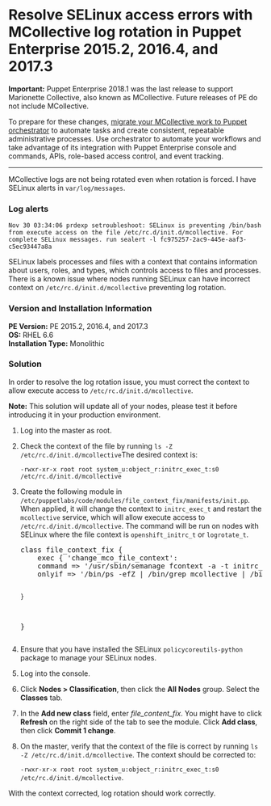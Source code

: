 # Resolve SELinux access errors with MCollective log rotation in Puppet Enterprise 2015.2, 2016.4, and 2017.3
<p><strong>Important:</strong> Puppet Enterprise 2018.1 was the last release to support Marionette Collective, also known as MCollective. Future releases of PE do not include MCollective. </p>
<p>To prepare for these changes, <a title="Migrate MCollective" href="https://github.com/puppetlabs/docs-archive/blob/main/pe/2018.1/migrating_from_mcollective_to_orchestrator.md">migrate your MCollective work to Puppet orchestrator</a> to automate tasks and create consistent, repeatable administrative processes. Use orchestrator to automate your workflows and take advantage of its integration with Puppet Enterprise console and commands, APIs, role-based access control, and event tracking.</p>
<hr>
<p>MCollective logs are not being rotated even when rotation is forced. I have SELinux alerts in <code>var/log/messages</code>.</p>
<h3 id="log-alerts">Log alerts</h3>
<p><code>Nov 30 03:34:06 prdexp setroubleshoot: SELinux is preventing /bin/bash from execute access on the file /etc/rc.d/init.d/mcollective. For complete SELinux messages. run sealert -l fc975257-2ac9-445e-aaf3-c5ec93447a8a</code></p>
<p>SELinux labels processes and files with a context that contains information about users, roles, and types, which controls access to files and processes. There is a known issue where nodes running SELinux can have incorrect context on <code>/etc/rc.d/init.d/mcollective</code> preventing log rotation.</p>
<h3 id="version-and-installation-information">Version and Installation Information</h3>
<p><strong>PE Version:</strong> PE 2015.2, 2016.4, and 2017.3<br><strong>OS:</strong> RHEL 6.6<br><strong>Installation Type:</strong> Monolithic</p>
<h3 id="solution">Solution</h3>
<p>In order to resolve the log rotation issue, you must correct the context to allow execute access to <code>/etc/rc.d/init.d/mcollective</code>.</p>
<p><strong>Note:</strong> This solution will update all of your nodes, please test it before introducing it in your production environment.</p>
<ol style="list-style-type: decimal;">
<li>
<p>Log into the master as root.</p>
</li>
<li>
<p>Check the context of the file by running <code>ls -Z /etc/rc.d/init.d/mcollective</code>The desired context is:</p>
<p><code>-rwxr-xr-x root root system_u:object_r:initrc_exec_t:s0 /etc/rc.d/init.d/mcollective</code></p>
</li>
<li>
<p>Create the following module in <code>/etc/puppetlabs/code/modules/file_context_fix/manifests/init.pp</code>. When applied, it will change the context to <code>initrc_exec_t</code> and restart the <code>mcollective</code> service, which will allow execute access to <code>/etc/rc.d/init.d/mcollective</code>. The command will be run on nodes with SELinux where the file context is <code>openshift_initrc_t</code> or <code>logrotate_t</code>.</p>
<pre>class file_context_fix {
    exec { 'change_mco_file_context':
    command =&gt; '/usr/sbin/semanage fcontext -a -t initrc_exec_t "/etc/rc\.d/init\.d/mcollective"; /sbin/restorecon /etc/rc.d/init.d/mcollective; /sbin/service mcollective restart',
    onlyif =&gt; '/bin/ps -efZ | /bin/grep mcollective | /bin/grep -v grep | /bin/egrep "openshift_initrc_t|logrotate_t"',

    }
}
</pre>
</li>
<li>
<p>Ensure that you have installed the SELinux <code>policycoreutils-python</code> package to manage your SELinux nodes.</p>
</li>
<li>
<p>Log into the console.</p>
</li>
<li>
<p>Click <strong>Nodes &gt; Classification</strong>, then click the <strong>All Nodes</strong> group. Select the <strong>Classes</strong> tab.</p>
</li>
<li>
<p>In the <strong>Add new class</strong> field, enter <em>file_content_fix</em>. You might have to click <strong>Refresh</strong> on the right side of the tab to see the module. Click <strong>Add class</strong>, then click <strong>Commit 1 change</strong>.</p>
</li>
<li>
<p>On the master, verify that the context of the file is correct by running <code>ls -Z /etc/rc.d/init.d/mcollective</code>. The context should be corrected to:</p>
<p><code>-rwxr-xr-x root root system_u:object_r:initrc_exec_t:s0 /etc/rc.d/init.d/mcollective</code>.</p>
</li>
</ol>
<p>With the context corrected, log rotation should work correctly.</p>
